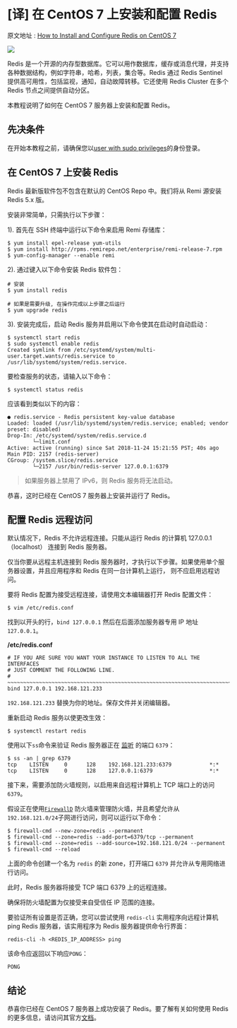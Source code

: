 # [译] 在 CentOS 7 上安装和配置 Redis

原文地址 : [How to Install and Configure Redis on CentOS 7](https://linuxize.com/post/how-to-install-and-configure-redis-on-centos-7/)

![](./media/15817911042617/15817918597723.jpg)

Redis 是一个开源的内存型数据库。它可以用作数据库，缓存或消息代理，并支持各种数据结构，例如字符串，哈希，列表，集合等。Redis 通过 Redis Sentinel 提供高可用性，包括监视，通知，自动故障转移。它还使用 Redis Cluster 在多个 Redis 节点之间提供自动分区。

本教程说明了如何在 CentOS 7 服务器上安装和配置 Redis。

## 先决条件

在开始本教程之前，请确保您以[user with sudo privileges](https://linuxize.com/post/create-a-sudo-user-on-centos/)的身份登录。

## 在 CentOS 7 上安装 Redis

Redis 最新版软件包不包含在默认的 CentOS Repo 中。我们将从 Remi 源安装 Redis 5.x 版。

安装非常简单，只需执行以下步骤：

1). 首先在 SSH 终端中运行以下命令来启用 Remi 存储库：

```
$ yum install epel-release yum-utils
$ yum install http://rpms.remirepo.net/enterprise/remi-release-7.rpm
$ yum-config-manager --enable remi
```

2). 通过键入以下命令安装 Redis 软件包：

```
# 安装
$ yum install redis

# 如果是需要升级, 在操作完成以上步骤之后运行
$ yum upgrade redis
```

3). 安装完成后，启动 Redis 服务并启用以下命令使其在启动时自动启动：

```
$ systemctl start redis
$ sudo systemctl enable redis
Created symlink from /etc/systemd/system/multi-user.target.wants/redis.service to /usr/lib/systemd/system/redis.service.
```

要检查服务的状态，请输入以下命令：

```
$ systemctl status redis
```

应该看到类似以下的内容：

```
● redis.service - Redis persistent key-value database
Loaded: loaded (/usr/lib/systemd/system/redis.service; enabled; vendor preset: disabled)
Drop-In: /etc/systemd/system/redis.service.d
        └─limit.conf
Active: active (running) since Sat 2018-11-24 15:21:55 PST; 40s ago
Main PID: 2157 (redis-server)
CGroup: /system.slice/redis.service
        └─2157 /usr/bin/redis-server 127.0.0.1:6379
```

> 如果服务器上禁用了 IPv6，则 Redis 服务将无法启动。

恭喜，这时已经在 CentOS 7 服务器上安装并运行了 Redis。

## 配置 Redis 远程访问

默认情况下，Redis 不允许远程连接。只能从运行 Redis 的计算机 127.0.0.1 （localhost） 连接到 Redis 服务器。

仅当你要从远程主机连接到 Redis 服务器时，才执行以下步骤。如果使用单个服务器设置，并且应用程序和 Redis 在同一台计算机上运行，​​ 则不应启用远程访问。

要将 Redis 配置为接受远程连接，请使用文本编辑器打开 Redis 配置文件：

```
$ vim /etc/redis.conf
```

找到以开头的行，`bind 127.0.0.1` 然后在后面添加服务器专用 IP 地址 `127.0.0.1`。

**/etc/redis.conf**

```
# IF YOU ARE SURE YOU WANT YOUR INSTANCE TO LISTEN TO ALL THE INTERFACES
# JUST COMMENT THE FOLLOWING LINE.
# ~~~~~~~~~~~~~~~~~~~~~~~~~~~~~~~~~~~~~~~~~~~~~~~~~~~~~~~~~~~~~~~~~~~~~~~~
bind 127.0.0.1 192.168.121.233
```

`192.168.121.233` 替换为你的地址。保存文件并关闭编辑器。

重新启动 Redis 服务以使更改生效：

```
$ systemctl restart redis
```

使用以下`ss`命令来验证 Redis 服务器正在 [监听](https://linuxize.com/post/check-listening-ports-linux/) 的端口 `6379`：

```
$ ss -an | grep 6379
tcp    LISTEN     0      128    192.168.121.233:6379            *:*
tcp    LISTEN     0      128    127.0.0.1:6379                  *:*
```

接下来，需要添加防火墙规则，以启用来自远程计算机上 TCP 端口上的访问 `6379`。

假设正在使用[`FirewallD`](https://linuxize.com/post/how-to-setup-a-firewall-with-firewalld-on-centos-7/) 防火墙来管理防火墙，并且希望允许从`192.168.121.0/24`子网进行访问，则可以运行以下命令：

```
$ firewall-cmd --new-zone=redis --permanent
$ firewall-cmd --zone=redis --add-port=6379/tcp --permanent
$ firewall-cmd --zone=redis --add-source=192.168.121.0/24 --permanent
$ firewall-cmd --reload
```

上面的命令创建一个名为 `redis` 的新 zone，打开端口 `6379` 并允许从专用网络进行访问。

此时，Redis 服务器将接受 TCP 端口 6379 上的远程连接。

确保将防火墙配置为仅接受来自受信任 IP 范围的连接。

要验证所有设置是否正确，您可以尝试使用 `redis-cli` 实用程序向远程计算机 ping Redis 服务器，该实用程序为 Redis 服务器提供命令行界面：

```
redis-cli -h <REDIS_IP_ADDRESS> ping
```

该命令应返回以下响应`PONG`：

```
PONG
```

## 结论

恭喜你已经在 CentOS 7 服务器上成功安装了 Redis。要了解有关如何使用 Redis 的更多信息，请访问其官方[文档](https://redis.io/documentation)。
